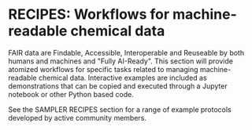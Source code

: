 # RECIPES: Workflows for machine-readable chemical data 

FAIR data are Findable, Accessible, Interoperable and Reuseable by both humans and machines and "Fully AI-Ready". This section will provide atomized workflows for specific tasks related to managing machine-readable chemical data. Interactive examples are included as demonstrations that can be copied and executed through a Jupyter notebook or other Python based code. 

See the SAMPLER RECIPES section for a range of example protocols developed by active community members. 
